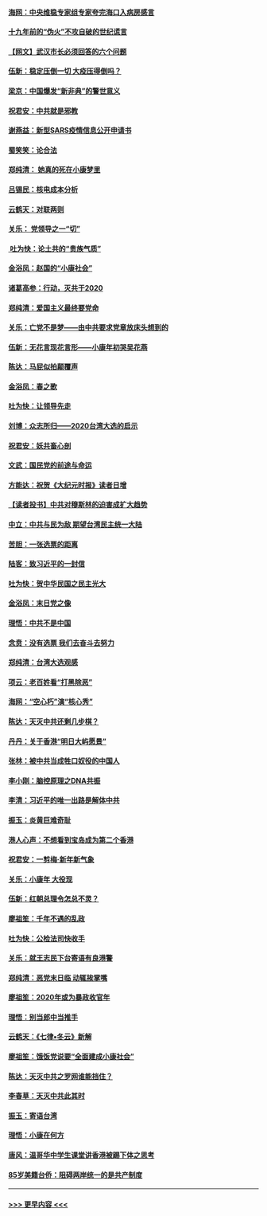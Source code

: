 #### [海网：中央维稳专家组专家夸完海口入病房感言](../pages/nsc993/n11815138.md?t=01232122) 
#### [十九年前的“伪火”不攻自破的世纪谎言](../pages/nsc993/n11813238.md?t=01232122) 
#### [【网文】武汉市长必须回答的六个问题](../pages/nsc993/n11813848.md?t=01232122) 
#### [伍新：稳定压倒一切 大疫压得倒吗？](../pages/nsc993/n11812634.md?t=01232122) 
#### [梁京：中国爆发“新非典”的警世意义](../pages/nsc993/n11812554.md?t=01232122) 
#### [祝君安：中共就是邪教](../pages/nsc993/n11812431.md?t=01232122) 
#### [谢燕益：新型SARS疫情信息公开申请书](../pages/nsc993/n11808840.md?t=01232122) 
#### [蜀笑笑：论合法](../pages/nsc993/n11808064.md?t=01232122) 
#### [郑纯清： 她真的死在小康梦里](../pages/nsc993/n11806623.md?t=01232122) 
#### [吕锡民：核电成本分析](../pages/nsc993/n11806284.md?t=01232122) 
#### [云鹤天：对联两则](../pages/nsc993/n11805957.md?t=01232122) 
#### [关乐： 党领导之一“切”](../pages/nsc993/n11804505.md?t=01232122) 
#### [ 吐为快：论土共的“贵族气质”](../pages/nsc993/n11804490.md?t=01232122) 
#### [金浴凤：赵国的“小康社会”](../pages/nsc993/n11804452.md?t=01232122) 
#### [诸葛高参：行动，灭共于2020](../pages/nsc993/n11804120.md?t=01232122) 
#### [郑纯清：爱国主义最终要党命](../pages/nsc993/n11802197.md?t=01232122) 
#### [关乐：亡党不是梦——由中共要求党章放床头想到的](../pages/nsc993/n11802156.md?t=01232122) 
#### [伍新：无花言现花言形——小康年初哭吴花燕](../pages/nsc993/n11800044.md?t=01232122) 
#### [陈达：马屁似拍颠覆声](../pages/nsc993/n11800010.md?t=01232122) 
#### [金浴凤：春之歌](../pages/nsc993/n11797687.md?t=01232122) 
#### [吐为快：让领导先走](../pages/nsc993/n11797512.md?t=01232122) 
#### [刘博：众志所归——2020台湾大选的启示](../pages/nsc993/n11796878.md?t=01232122) 
#### [祝君安：妖共畜心剖](../pages/nsc993/n11794273.md?t=01232122) 
#### [文武：国民党的前途与命运](../pages/nsc993/n11794198.md?t=01232122) 
#### [方能达：祝贺《大纪元时报》读者日增](../pages/nsc993/n11793807.md?t=01232122) 
#### [【读者投书】中共对穆斯林的迫害成扩大趋势](../pages/nsc993/n11791371.md?t=01232122) 
#### [中立：中共与民为敌 期望台湾民主统一大陆](../pages/nsc993/n11790392.md?t=01232122) 
#### [苦胆：一张选票的距离](../pages/nsc993/n11788914.md?t=01232122) 
#### [陆客：致习近平的一封信](../pages/nsc993/n11788867.md?t=01232122) 
#### [吐为快：贺中华民国之民主光大](../pages/nsc993/n11788618.md?t=01232122) 
#### [金浴凤：末日党之像](../pages/nsc993/n11787475.md?t=01232122) 
#### [理悟：中共不是中国](../pages/nsc993/n11787463.md?t=01232122) 
#### [念贲：没有选票  我们去奋斗去努力](../pages/nsc993/n11787398.md?t=01232122) 
#### [郑纯清：台湾大选观感](../pages/nsc993/n11786210.md?t=01232122) 
#### [项云：老百姓看“打黑除恶”](../pages/nsc993/n11785398.md?t=01232122) 
#### [海网：“空心朽”演“核心秀”](../pages/nsc993/n11783874.md?t=01232122) 
#### [陈达：天灭中共还剩几步棋？](../pages/nsc993/n11783719.md?t=01232122) 
#### [丹丹：关于香港“明日大屿愿景”](../pages/nsc993/n11783273.md?t=01232122) 
#### [张林：被中共当成牲口奴役的中国人](../pages/nsc993/n11782397.md?t=01232122) 
#### [李小刚：脑控原理之DNA共振](../pages/nsc993/n11780962.md?t=01232122) 
#### [李清：习近平的唯一出路是解体中共](../pages/nsc993/n11780866.md?t=01232122) 
#### [振玉：炎黄巨难奇耻](../pages/nsc993/n11779632.md?t=01232122) 
#### [港人心声：不想看到宝岛成为第二个香港](../pages/nsc993/n11778817.md?t=01232122) 
#### [祝君安：一剪梅‧新年新气象](../pages/nsc993/n11776340.md?t=01232122) 
#### [关乐：小康年 大役现](../pages/nsc993/n11774213.md?t=01232122) 
#### [伍新：红朝总理令怎总不灵？](../pages/nsc993/n11770813.md?t=01232122) 
#### [廖祖笙：千年不遇的乱政](../pages/nsc993/n11770373.md?t=01232122) 
#### [吐为快：公检法司快收手](../pages/nsc993/n11770359.md?t=01232122) 
#### [关乐：就王志民下台寄语有良港警](../pages/nsc993/n11769903.md?t=01232122) 
#### [郑纯清：恶党末日临 动辄挨掌嘴](../pages/nsc993/n11769356.md?t=01232122) 
#### [廖祖笙：2020年或为暴政收官年](../pages/nsc993/n11768216.md?t=01232122) 
#### [理悟：别当郎中当推手](../pages/nsc993/n11768243.md?t=01232122) 
#### [云鹤天：《七律▪冬云》新解](../pages/nsc993/n11768204.md?t=01232122) 
#### [廖祖笙：饿饭党说要“全面建成小康社会”](../pages/nsc993/n11767482.md?t=01232122) 
#### [陈达：天灭中共之罗网谁能挡住？](../pages/nsc993/n11767465.md?t=01232122) 
#### [李春草：天灭中共此其时](../pages/nsc993/n11767452.md?t=01232122) 
#### [振玉：寄语台湾](../pages/nsc993/n11767432.md?t=01232122) 
#### [理悟：小康在何方](../pages/nsc993/n11767394.md?t=01232122) 
#### [唐风：温哥华中学生课堂讲香港被踢下体之思考](../pages/nsc993/n11766848.md?t=01232122) 
#### [85岁美籍台侨：阻碍两岸统一的是共产制度](../pages/nsc993/n11765043.md?t=01232122) 

----
#### [ >>> 更早内容 <<< ](../indexes/nsc993-earlier.md)
